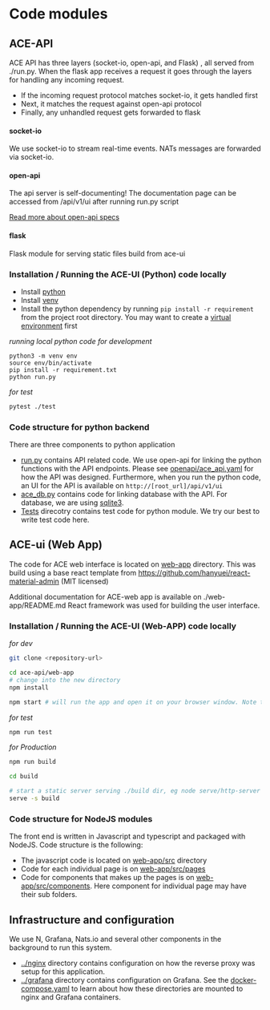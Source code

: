 # Code modules

## ACE-API

ACE API has three layers (socket-io, open-api, and Flask) , all served from ./run.py. When the flask app receives a
request it goes through the layers for handling any incoming request.

* If the incoming request protocol matches socket-io, it gets handled first
* Next, it matches the request against open-api protocol
* Finally, any unhandled request gets forwarded to flask

#### socket-io

We use socket-io to stream real-time events. NATs messages are forwarded via socket-io.

#### open-api

The api server is self-documenting! The documentation page can be accessed from /api/v1/ui after running run.py script

[Read more about open-api specs](https://michal.karzynski.pl/blog/2016/06/19/building-beautiful-restful-apis-using-flask-swagger-ui-flask-restplus/)

#### flask

Flask module for serving static files build from ace-ui

### Installation / Running the ACE-UI (Python) code locally

* Install [python](https://www.python.org/downloads/release/python-380/)
* Install [venv](https://docs.python.org/3/library/venv.html)
* Install the python dependency by running `pip install -r requirement` from the project root directory. You may want to
  create a [virtual environment](https://docs.python.org/3/library/venv.html) first

_running local python code for development_

```
python3 -m venv env
source env/bin/activate
pip install -r requirement.txt
python run.py
```

_for test_

```sh
pytest ./test
```

### Code structure for python backend

There are three components to python application

* [run.py](../run.py) contains API related code. We use open-api for linking the python functions with the API
  endpoints. Please see [openapi/ace_api.yaml](../openapi/ace_api.yaml) for how the API was designed. Furthermore, when
  you run the python code, an UI for the API is available on `http://[root_url]/api/v1/ui`
* [ace_db.py](../ace_db.py) contains code for linking database with the API. For database, we are using
  [sqlite3](https://docs.python.org/3/library/sqlite3.html).
* [Tests](../test) direcotry contains test code for python module. We try our best to write test code here.

## ACE-ui (Web App)

The code for ACE web interface is located on [web-app](../web-app/) directory. This was build using a base react
template from https://github.com/hanyuei/react-material-admin (MIT licensed)

Additional documentation for ACE-web app is available on ./web-app/README.md React framework was used for building the
user interface.

### Installation / Running the ACE-UI (Web-APP) code locally

_for dev_

```sh
git clone <repository-url>

cd ace-api/web-app
# change into the new directory
npm install

npm start # will run the app and open it on your browser window. Note that your system must resolve hostnames such as nats_server


```

_for test_

```sh
npm run test
```

_for Production_

```sh
npm run build

cd build

# start a static server serving ./build dir, eg node serve/http-server or serve in express using express.static
serve -s build
```

### Code structure for NodeJS modules

The front end is written in Javascript and typescript and packaged with NodeJS. Code structure is the following:
* The javascript code is located on [web-app/src](../web-app/src) directory
* Code for each individual page is on [web-app/src/pages](../web-app/src/pages)
* Code for components that makes up the pages is on [web-app/src/components](../web-app/src/components). Here component for individual page may have their sub folders.


## Infrastructure and configuration

We use N, Grafana, Nats.io and several other components in the background to run this system.

* [../nginx](../nginx) directory contains configuration on how the reverse proxy was setup for this application.
* [../grafana](../grafana) directory contains configuration on Grafana. See
  the [docker-compose.yaml](../docker-compose.yml) to learn about how these directories are mounted to nginx and Grafana
  containers. 
